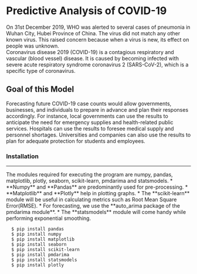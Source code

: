 # Predictive Analysis of COVID-19

      
  On 31st  December 2019, WHO was alerted to several cases of pneumonia in Wuhan City, Hubei Province of China. The virus did not match any other known virus. This raised 
concern because when a virus is new,  its effect on people was unknown.<br />
  Coronavirus disease 2019 (COVID-19) is a contagious respiratory and vascular (blood vessel) disease. It is caused by becoming infected with severe acute respiratory 
syndrome coronavirus 2 (SARS-CoV-2), which is a specific type of coronavirus. 

## Goal of this Model
Forecasting future COVID-19 case counts would allow governments, businesses, and individuals to prepare in advance and plan their responses accordingly. For instance, 
local governments can use the results to anticipate the need for emergency supplies and health-related public services. Hospitals can use the results to foresee medical 
supply and personnel shortages. Universities and companies can also use the results to plan for adequate protection for students and employees. 

### Installation
<hr>
The modules required for executing the program are numpy, pandas, matplotlib, plotly, seaborn, scikit-learn, pmdarima and statsmodels.
* **Numpy** and **Pandas** are predominantly used for pre-processing. 
* **Matplotlib** and **Plotly** help in plotting graphs. 
* The **scikit-learn** module will be useful in calculating metrics such as Root Mean Square Error(RMSE). 
* For forecasting, we use the **auto_arima package of the pmdarima module**. 
* The **statsmodels** module will come handy while performing exponential smoothing.

      $ pip install pandas
      $ pip install numpy
      $ pip install matplotlib
      $ pip install seaborn
      $ pip install scikit-learn
      $ pip install pmdarima
      $ pip install statsmodels
      $ pip install plotly

### 

